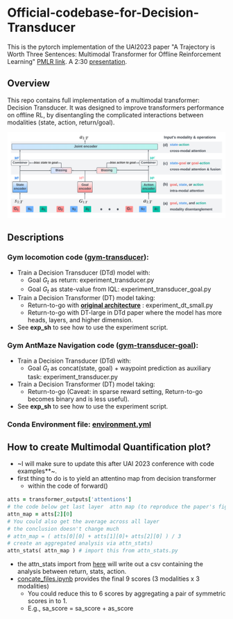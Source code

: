 # Official-codebase-for-Decision-Transducer
This is the pytorch implementation of the UAI2023 paper  "A Trajectory is Worth Three Sentences: Multimodal Transformer for Offline Reinforcement Learning" [PMLR link](https://proceedings.mlr.press/v216/wang23d.html). A 2:30 [presentation](https://youtu.be/-f3zd_2GWuE).

## Overview
This repo contains full implementation of a multimodal transformer: Decision Transducer. It was designed to improve transformers performance on offline RL, by disentangling the complicated interactions between modalities (state, action, return/goal).

![image info](./architecture.png)

## Descriptions

### Gym locomotion code ([gym-transducer](./gym-transducer)): 
* Train a Decision Transducer (DTd) model with: 
    * Goal $G_t$ as return: experiment_transducer.py 
    * Goal $G_t$ as state-value from IQL: experiment_transducer_goal.py 
* Train a Decision Transformer (DT) model taking:
    * Return-to-go with **[original architecture]([https://link-url-here.org](https://github.com/kzl/decision-transformer/tree/master))** : experiment_dt_small.py
    * Return-to-go with DT-large in DTd paper where the model has more heads, layers, and higher dimension.
* See **exp_sh** to see how to use the experiment script.

### Gym AntMaze Navigation code ([gym-transducer-goal](./gym-transducer-goal)):
* Train a Decision Transducer (DTd) with:
    * Goal $G_t$ as concat(state, goal) + waypoint prediction as auxiliary task: experiment_transducer.py
* Train a  Decision Transformer (DT) model taking:
    * Return-to-go (Caveat: in sparse reward setting, Return-to-go becomes binary and is less useful).
* See **exp_sh** to see how to use the experiment script.
      

### Conda Environment file: [environment.yml](./environment.yml)

## How to create Multimodal Quantification plot?

* ~I will make sure to update this after UAI 2023 conference with code examples**~.
* first thing to do is to yield an attentino map from decision transformer
   * within the code of forward()
```ruby
atts = transformer_outputs['attentions']
# the code below get last layer  attn map (to reproduce the paper's figure 1)
attn_map = atts[2][0]
# You could also get the average across all layer
# the conclusion doesn't change much
# attn_map = ( atts[0][0] + atts[1][0]+ atts[2][0] ) / 3
# create an aggregated analysis via attn_stats)
attn_stats( attn_map ) # import this from attn_stats.py
```
* the attn_stats import from [here](https://github.com/berniewang8177/Official-codebase-for-Decision-Transducer/blob/main/attn_stats.py) will write out a csv containing the analysis between return, stats, action.
* [concate_files.ipynb](https://github.com/berniewang8177/Official-codebase-for-Decision-Transducer/blob/main/concat_files.ipynb) provides the final 9 scores (3 modalities x 3 modalities)
   * You could reduce this to 6 scores by aggregating a pair of symmetric scores in to 1.
   * E.g., sa_score = sa_score + as_score 

